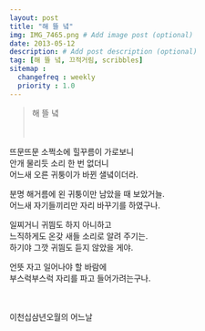 ```yaml
---
layout: post
title: "해 뜰 녘"
img: IMG_7465.png # Add image post (optional)
date: 2013-05-12
description: # Add post description (optional)
tag: [해 뜰 녘, 끄적거림, scribbles]
sitemap :
  changefreq : weekly
  priority : 1.0
---
```

> 해 뜰 녘
<br/><br/><br/>

뜨문뜨문 소쩍소에 힐꾸름이 가로보니<br/>
안개 물리듯 소리 한 번 없더니<br/>
어느새 오른 귀퉁이가 바뀐 샐녘이더라.

분명 해거름에 왼 귀퉁이만 남았을 때 보았거늘.<br/>
어느새 자기들끼리만 자리 바꾸기를 하였구나.

일찌거니 귀띔도 하지 아니하고<br/>
느직하게도 온갖 새들 소리로 알려 주기는.<br/>
하기야 그깟 귀띔도 듣지 않았을 게야.

언뜻 자고 일어나야 할 바람에<br/>
부스럭부스럭 자리를 파고 들어가려는구나.
<br/><br/><br/>


이천십삼년오월의 어느날

